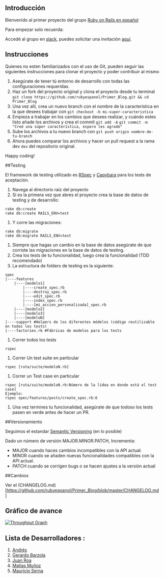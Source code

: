 
## Introducción

Bienvenido al primer proyecto del grupo [Ruby on Rails en español](https://www.facebook.com/groups/rubyonrailsespa/)

Para empezar solo recuerda:

Accedé al grupo en [slack](https://rubyonrailsespanol.slack.com/messages/general/), puedes solicitar una invitación [aquí](https://ror-es-invitation.herokuapp.com/).

## Instrucciones

Quienes no esten familiarizados con el uso de Git, pueden seguir las siguientes instrucciones para clonar el proyecto y poder contribuir al mismo

1. Asegúrate de tener tú entorno de desarrollo con todas las configuraciones requeridas.
2. Haz un fork del proyecto original y clona el proyecto desde tu terminal `git clone https://github.com/rubyespanol/Primer_Blog.git && cd Primer_Blog`
3. Una vez allí, crea un nuevo branch con el nombre de la característica en la que desees trabajar con ```git checkout -b mi-super-caracteristica```
4. Empieza a trabajar en los cambios que desees realizar, y cuándo estes listo añade los archivos y crea el commit `git add -A` `git commit -m "Creé una súper característica, espero les agrade"`
5. Sube los archivos a tu nuevo branch con `git push origin nombre-de-tu-branch`
6. Ahora puedes comparar los archivos y hacer un pull request a la rama dev ```dev``` del repositorio original.

Happy coding!

##Testing

El framework de testing utilizado es [RSpec](https://github.com/rspec/rspec-rails) y [Capybara](https://github.com/jnicklas/capybara) para los tests de aceptación.

1. Navega al directorio raíz del proyecto
1. Si es la primera vez que abres el proyecto crea la base de datos de testing y de desarrollo:
```
rake db:create
rake db:create RAILS_ENV=test
```
1. Y corre las migraciones:
```
rake db:migrate
rake db:migrate RAILS_ENV=test
```
1. Siempre que hagas un cambio en la base de datos asegúrate de que corriste las migraciones en la base de datos de testing.
1. Crea los tests de tu funcionalidad, luego crea la funcionalidad (TDD recomendado)
1. La estructura de folders de testing es la siguiente:
```
spec
|----features
	|----[modelo1]
		|----create_spec.rb
		|----destroy_spec.rb
		|----edit_spec.rb
		|----index_spec.rb
		|----[mi_accion_personalizada]_spec.rb
	|----[modelo2]
	|----[modelo3]
	|----[modeloN]
|----support #Helpers de los diferentes módelos (código reutilizable en todos los tests)
|----factories.rb #Fábricas de modelos para los tests
```
1. Correr todos los tests
```
rspec
```
1. Correr Un test suite en particular
```
rspec [ruta/suite/modeloN.rb]
```
1. Correr un Test case en particular
```
rspec [ruta/suite/modeloN.rb:Número de la lídea en donde está el test case]
Ejemplo:
rspec spec/features/posts/create_spec.rb:6
```
1. Una vez termines tu funcionalidad, asegúrate de que todoso los tests pasen en verde antes de hacer un PR.

##Versionamiento

Seguimos el estandar [Semantic Versioning](http://semver.org/) (en lo posible)

Dado un número de versión MAJOR.MINOR.PATCH, Incrementa:

* MAJOR cuando haces cambios incompatibles con la API actual.
* MINOR cuando se añaden nuevas funcionalidades compatibles con la API actual.
* PATCH cuando se corrigen bugs o se hacen ajustes a la versión actual

##Cambios

Ver el (CHANGELOG.md)[https://github.com/rubyespanol/Primer_Blog/blob/master/CHANGELOG.md]

## Gráfico de avance

[![Throughput Graph](https://graphs.waffle.io/rubyespanol/Primer_Blog/throughput.svg)](https://waffle.io/rubyespanol/Primer_Blog/metrics)


## Lista de Desarrolladores :

1. [Andrés](https://github.com/Oxyrus)
2. [Gerardo Barzola](https://github.com/gbarzola)
3. [Juan Roa](https://github.com/roadev)
4. [Matías Muñoz](https://github.com/Writkas)
5. [Mauricio Serna](https://github.com/FMauricioS)